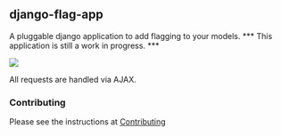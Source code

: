 ## django-flag-app

A pluggable django application to add flagging to your models. *** This application is still a work in progress. ***

![](./docs/_static/images/flagging.gif)

All requests are handled via AJAX.


### Contributing

Please see the instructions at [Contributing](./CONTRIBUTING.md)
